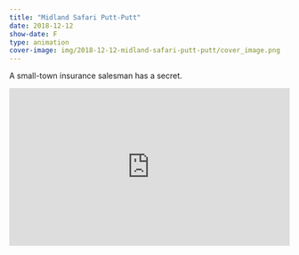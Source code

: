 ```yaml
---
title: "Midland Safari Putt-Putt"
date: 2018-12-12
show-date: F
type: animation
cover-image: img/2018-12-12-midland-safari-putt-putt/cover_image.png
---
```


A small-town insurance salesman has a secret.

<div style="padding:56.25% 0 0 0;position:relative;"><iframe src="https://player.vimeo.com/video/306062046?h=c987509d43" style="position:absolute;top:0;left:0;width:100%;height:100%;" frameborder="0" allow="autoplay; fullscreen; picture-in-picture" allowfullscreen></iframe></div><script src="https://player.vimeo.com/api/player.js"></script>